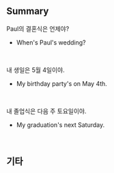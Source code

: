 ## Summary

Paul의 결혼식은 언제야?
- When's Paul's wedding?

<br>

내 생일은 5월 4일이야.
- My birthday party's on May 4th.

<br>

내 졸업식은 다음 주 토요일이야.
- My graduation's next Saturday.

<br>

## 기타
